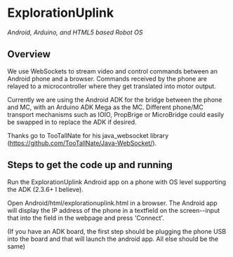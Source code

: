 ExplorationUplink
=================

*Android, Arduino, and HTML5 based Robot OS*

Overview
---------
We use WebSockets to stream video and control commands between an Android phone and a browser.  Commands received by the phone are relayed to a microcontroller where they get translated into motor output.

Currently we are using the Android ADK for the bridge between the phone and MC, with an Arduino ADK Mega as the MC.  Different phone/MC transport mechanisms such as IOIO, PropBrige or MicroBridge could easily be swapped in to replace the ADK if desired.

Thanks go to TooTallNate for his java_websocket library (https://github.com/TooTallNate/Java-WebSocket/).



Steps to get the code up and running
------------------------------------

Run the ExplorationUplink Android app on a phone with OS level supporting the ADK (2.3.6+ I believe).

Open Android/html/explorationuplink.html in a browser.  The Android app will display the IP address of the phone in a textfield on the screen--input that into the field in the webpage and press 'Connect'.

(If you have an ADK board, the first step should be plugging the phone USB into the board and that will launch the android app.  All else should be the same)


